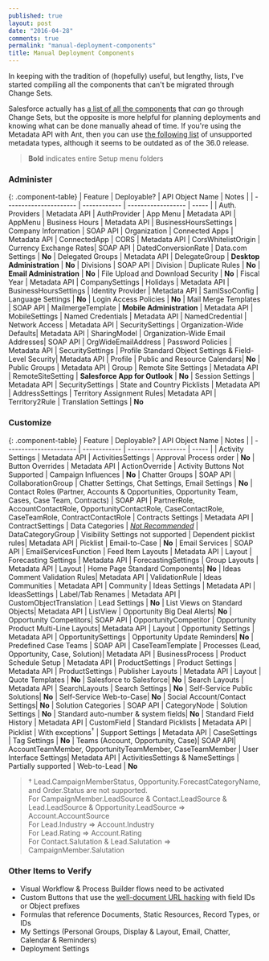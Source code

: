 ```yaml
---
published: true
layout: post
date: "2016-04-28"
comments: true
permalink: "manual-deployment-components"
title: Manual Deployment Components
---
```


In keeping with the tradition of (hopefully) useful, but lengthy, lists, I've started compiling all the components that can't be migrated through Change Sets. 

Salesforce actually has <a href="https://help.salesforce.com/apex/HTViewHelpDoc?id=changesets_about_components.htm" target="_blank">a list of all the components</a> that _can_ go through Change Sets, but the opposite is more helpful for planning deployments and knowing what can be done manually ahead of time. If you're using the Metadata API with Ant, then you can use <a href="https://www.salesforce.com/us/developer/docs/api_meta/Content/meta_unsupported_types.htm" target="_blank">the following list</a> of unsupported metadata types, although it seems to be outdated as of the 36.0 release.

> **Bold** indicates entire Setup menu folders <br/>

### Administer

{: .component-table}
| Feature                | Deployable?  | API Object Name    | Notes |
| ---------------------- | ------------ | ------------------ | ----- |
| Auth. Providers        | Metadata API | AuthProvider
| App Menu               | Metadata API | AppMenu
| Business Hours         | Metadata API | BusinessHoursSettings
| Company Information    | SOAP API     | Organization
| Connected Apps         | Metadata API | ConnectedApp
| CORS                   | Metadata API | CorsWhitelistOrigin
| Currency Exchange Rates| SOAP API     | DatedConversionRate
| Data.com Settings      | **No**
| Delegated Groups       | Metadata API | DelegateGroup
| **Desktop Administration** | **No**
| Divisions              | SOAP API     | Division
| Duplicate Rules        | **No**
| **Email Administration** | **No**
| File Upload and Download Security | **No**
| Fiscal Year            | Metadata API | CompanySettings
| Holidays               | Metadata API | BusinessHoursSettings
| Identity Provider      | Metadata API | SamlSsoConfig
| Language Settings      | **No**
| Login Access Policies  | **No**
| Mail Merge Templates   | SOAP API     | MailmergeTemplate
| **Mobile Administration** | Metadata API | MobileSettings
| Named Credentials      | Metadata API | NamedCredential
| Network Access         | Metadata API | SecuritySettings
| Organization-Wide Defaults| Metadata API | SharingModel
| Organization-Wide Email Addresses| SOAP API | OrgWideEmailAddress
| Password Policies      | Metadata API | SecuritySettings
| Profile Standard Object Settings & Field-Level Security| Metadata API | Profile
| Public and Resource Calendars| **No**
| Public Groups          | Metadata API | Group
| Remote Site Settings   | Metadata API | RemoteSiteSetting
| **Salesforce App for Outlook** | **No**
| Session Settings       | Metadata API | SecuritySettings
| State and Country Picklists | Metadata API | AddressSettings
| Territory Assignment Rules| Metadata API | Territory2Rule
| Translation Settings   | **No**

### Customize

{: .component-table}
| Feature                | Deployable?  | API Object Name    | Notes |
| ---------------------- | ------------ | ------------------ | ----- |
| Activity Settings      | Metadata API | ActivitiesSettings
| Approval Process order | **No**
| Button Overrides       | Metadata API | ActionOverride     | Activity Buttons Not Supported
| Campaign Influences    | **No**
| Chatter Groups         | SOAP API     | CollaborationGroup
| Chatter Settings, Chat Settings, Email Settings | **No**
| Contact Roles (Partner, Accounts & Opportunities, Opportunity Team, Cases, Case Team, Contracts) | SOAP API | PartnerRole, AccountContactRole, OpportunityContactRole, CaseContactRole, CaseTeamRole, ContractContactRole
| Contracts Settings     | Metadata API | ContractSettings
| Data Categories        | _<a href="https://developer.salesforce.com/docs/atlas.en-us.api_meta.meta/api_meta/meta_datacategorygroup.htm" target="_blank">Not Recommended</a>_ | DataCategoryGroup | Visibility Settings not supported
| Dependent picklist rules| Metadata API | Picklist
| Email-to-Case          | **No**
| Email Services         | SOAP API     | EmailServicesFunction
| Feed Item Layouts      | Metadata API | Layout
| Forecasting Settings   | Metadata API | ForecastingSettings
| Group Layouts          | Metadata API | Layout
| Home Page Standard Components| **No**
| Ideas Comment Validation Rules| Metadata API | ValidationRule
| Ideas Communities      | Metadata API | Community
| Ideas Settings         | Metadata API | IdeasSettings
| Label/Tab Renames      | Metadata API | CustomObjectTranslation
| Lead Settings          | **No**
| List Views on Standard Objects| Metadata API | ListView
| Opportunity Big Deal Alerts| **No**
| Opportunity Competitors| SOAP API     | OpportunityCompetitor
| Opportunity Product Multi-Line Layouts| Metadata API | Layout
| Opportunity Settings   | Metadata API | OpportunitySettings
| Opportunity Update Reminders| **No**
| Predefined Case Teams  | SOAP API     | CaseTeamTemplate
| Processes (Lead, Opportunity, Case, Solution)| Metadata API | BusinessProcess
| Product Schedule Setup | Metadata API | ProductSettings
| Product Settings       | Metadata API | ProductSettings
| Publisher Layouts      | Metadata API | Layout
| Quote Templates        | **No**
| Salesforce to Salesforce| **No**
| Search Layouts         | Metadata API | SearchLayouts
| Search Settings        | **No**
| Self-Service Public Solutions| **No**
| Self-Service Web-to-Case| **No**
| Social Account/Contact Settings| **No**
| Solution Categories    | SOAP API     | CategoryNode
| Solution Settings      | **No**
| Standard auto-number & system fields| **No**
| Standard Field History | Metadata API | CustomField
| Standard Picklists     | Metadata API | Picklist           | With exceptions<sup>†</sup>
| Support Settings       | Metadata API | CaseSettings
| Tag Settings           | **No**
| Teams (Account, Opportunity, Case)| SOAP API| AccountTeamMember, OpportunityTeamMember, CaseTeamMember
| User Interface Settings| Metadata API | ActivitiesSettings & NameSettings | Partially supported
| Web-to-Lead            | **No**

> † Lead.CampaignMemberStatus, Opportunity.ForecastCategoryName, and Order.Status are not supported. <br/> For CampaignMember.LeadSource & Contact.LeadSource & Lead.LeadSource & Opportunity.LeadSource ⇒ Account.AccountSource <br/> For Lead.Industry ⇒ Account.Industry <br/> For Lead.Rating ⇒ Account.Rating <br/> For Contact.Salutation & Lead.Salutation ⇒ CampaignMember.Salutation

### Other Items to Verify
* Visual Workflow & Process Builder flows need to be activated
* Custom Buttons that use the <a href="http://raydehler.com/cloud/clod/salesforce-url-hacking-to-prepopulate-fields-on-a-standard-page-layout.html" target="_blank">well-document URL hacking</a> with field IDs or Object prefixes
* Formulas that reference Documents, Static Resources, Record Types, or IDs
* My Settings (Personal Groups, Display & Layout, Email, Chatter, Calendar & Reminders)
* Deployment Settings
